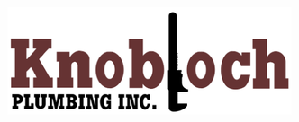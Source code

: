 <img src="https://raw.githubusercontent.com/HHSnopek/knoblochplumbing/master/assets/img/KnoblochLogo.png">
